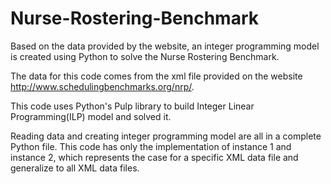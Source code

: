 # Nurse-Rostering-Benchmark
Based on the data provided by the website, an integer programming model is created using Python to solve the Nurse Rostering Benchmark.

The data for this code comes from the xml file provided on the website http://www.schedulingbenchmarks.org/nrp/. 

This code uses Python's Pulp library to build Integer Linear Programming(ILP) model and solved it.

Reading data and creating integer programming model are all in a complete Python file. This code has only the implementation of instance 1 and instance 2, which represents the case for a specific XML data file and generalize to all XML data files.
